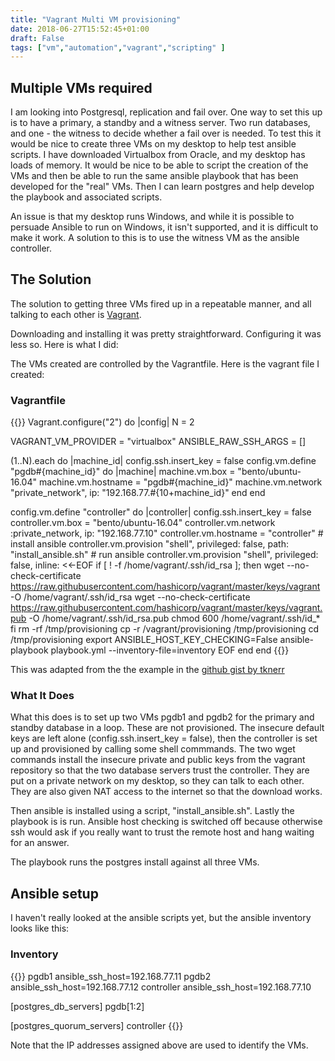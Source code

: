 ```yaml
---
title: "Vagrant Multi VM provisioning"
date: 2018-06-27T15:52:45+01:00
draft: False
tags: ["vm","automation","vagrant","scripting" ]
---
```


## Multiple VMs required ##

I am looking into Postgresql, replication and fail over. One way to set this up is to have a primary, a standby
and a witness server. Two run databases, and one - the witness to decide whether a fail over is needed. To test this
it would be nice to create three VMs on my desktop to help test ansible scripts. I have downloaded Virtualbox from Oracle, and my
desktop has loads of memory. It would be nice to be able to script the creation of the VMs and then be able to 
run the same ansible playbook that has been developed for the "real" VMs. Then I can learn postgres and help
develop the playbook and associated scripts.

An issue is that my desktop runs Windows, and while it is possible to persuade Ansible to run on
Windows, it isn't supported, and it is difficult to make it work. A solution to this is to
use the witness VM as the ansible controller.

## The Solution ##

The solution to getting three VMs fired up in a repeatable manner, and all talking to each other is
[Vagrant](www.vagrantup.com).

Downloading and installing it was pretty straightforward. Configuring it was less so. Here is what I did:

The VMs created are controlled by the Vagrantfile. Here is the vagrant file I created:

### Vagrantfile ###

{{<highlight ruby>}}
Vagrant.configure("2") do |config|
  N = 2

  VAGRANT_VM_PROVIDER = "virtualbox"
  ANSIBLE_RAW_SSH_ARGS = []

  (1..N).each do |machine_id|
    config.ssh.insert_key = false
    config.vm.define "pgdb#{machine_id}" do |machine|
      machine.vm.box = "bento/ubuntu-16.04"
      machine.vm.hostname = "pgdb#{machine_id}"
      machine.vm.network "private_network", ip: "192.168.77.#{10+machine_id}"
    end
  end

  config.vm.define "controller" do |controller|
    config.ssh.insert_key = false
    controller.vm.box = "bento/ubuntu-16.04"
    controller.vm.network :private_network, ip: "192.168.77.10"
    controller.vm.hostname = "controller"
    # install ansible
    controller.vm.provision "shell", privileged: false, path: "install_ansible.sh"
    # run ansible
    controller.vm.provision "shell", privileged: false, inline: <<-EOF
      if [ ! -f /home/vagrant/.ssh/id_rsa ]; then
        wget --no-check-certificate https://raw.githubusercontent.com/hashicorp/vagrant/master/keys/vagrant -O /home/vagrant/.ssh/id_rsa
        wget --no-check-certificate https://raw.githubusercontent.com/hashicorp/vagrant/master/keys/vagrant.pub -O /home/vagrant/.ssh/id_rsa.pub
        chmod 600 /home/vagrant/.ssh/id_*
      fi
      rm -rf /tmp/provisioning
      cp -r /vagrant/provisioning /tmp/provisioning
      cd /tmp/provisioning
      export ANSIBLE_HOST_KEY_CHECKING=False
      ansible-playbook playbook.yml --inventory-file=inventory
    EOF
  end
end
{{</highlight>}}

This was adapted from the the example in the [github gist by tknerr](https://gist.github.com/tknerr/291b765df23845e56a29#from-a-separate-control-vm)

### What It Does ###

What this does is to set up two VMs pgdb1 and pgdb2 for the primary and standby database in a loop. These are not provisioned.
The insecure default keys are left alone
(config.ssh.insert_key = false), then the controller is set up and provisioned by calling some shell commmands. 
The two wget commands install the insecure private and public keys from the vagrant repository so that the two database servers
trust the controller. They are put on a private network on my desktop, so they can talk to each other. They are also given NAT access to
the internet so that the download works.

Then ansible is installed using a script, "install_ansible.sh". Lastly the playbook is is run. Ansible host checking is switched off because otherwise ssh would ask if
you really want to trust the remote host and hang waiting for an answer. 

The playbook runs the postgres install against all three VMs.

## Ansible setup ##

I haven't really looked at the ansible scripts yet, but the ansible inventory looks like this:

### Inventory ###

{{<highlight ini>}}
pgdb1      ansible_ssh_host=192.168.77.11
pgdb2      ansible_ssh_host=192.168.77.12
controller ansible_ssh_host=192.168.77.10

[postgres_db_servers]
pgdb[1:2]

[postgres_quorum_servers]
controller
{{</highlight>}}

Note that the IP addresses assigned above are used to identify the VMs.
